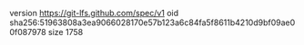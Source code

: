 version https://git-lfs.github.com/spec/v1
oid sha256:51963808a3ea9066028170e57b123a6c84fa5f8611b4210d9bf09ae00f087978
size 1758
